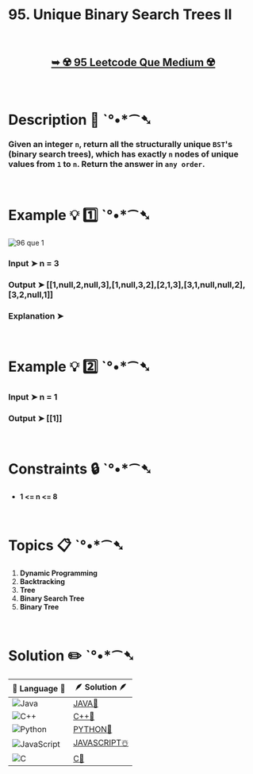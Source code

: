 # 95. Unique Binary Search Trees II

</br>

<h2 align="center"> 

<a href="https://leetcode.com/problems/unique-binary-search-trees-ii/description/"><strong>➥ ☢️ 95 Leetcode Que Medium ☢️ </strong></a>
</h2>

</br>

# Description 📜 ˋ°•*⁀➷

### Given an integer `n`, return all the structurally unique `BST`'s (binary search trees), which has exactly `n` nodes of unique values from `1` to `n`. Return the answer in `any order`.



</br>

# Example 💡 1️⃣ ˋ°•*⁀➷

![96 que 1](https://github.com/Prakhar-002/LEETCODE/assets/136890202/084dc8df-70eb-47c6-a817-44b360790080)


  ### Input  ➤ n = 3

  ### Output  ➤ [[1,null,2,null,3],[1,null,3,2],[2,1,3],[3,1,null,null,2],[3,2,null,1]]

  ### Explanation  ➤ 

</br>

# Example 💡 2️⃣ ˋ°•*⁀➷

  ### Input ➤ n = 1

  ### Output  ➤ [[1]]

</br>

# Constraints 🔒 ˋ°•*⁀➷

- **1 <= n <= 8**

</br>

# Topics 📋 ˋ°•*⁀➷

1. **Dynamic Programming**
2. **Backtracking**
3. **Tree**
4. **Binary Search Tree**
5. **Binary Tree**


</br>

# Solution ✏️ ˋ°•*⁀➷

| 📒 Language 📒  | 🪶 Solution 🪶 |
| ------------- | ------------- |
|  ![Java](https://img.shields.io/badge/java-%23ED8B00.svg?style=for-the-badge&logo=openjdk&logoColor=white)  | [JAVA🍁](https://github.com/Prakhar-002/LEETCODE/blob/main/%F0%9F%8E%AD%20LEVEL%20wise%20que%20with%20solution%20%F0%9F%8E%AF/%E2%98%A2%EF%B8%8F%20Medium%2095.%20Unique%20Binary%20Search%20Trees%20II%20%E2%98%83%EF%B8%8F%20%F0%9F%8D%81%20%F0%9F%8D%B0%20%F0%9F%8E%B2%20%F0%9F%92%96/%F0%9F%8D%81JAVA_95_UniqueBinarySearchTrees_II.java) |
|  ![C++](https://img.shields.io/badge/c++-%2300599C.svg?style=for-the-badge&logo=c%2B%2B&logoColor=white)  | [C++🎲](https://github.com/Prakhar-002/LEETCODE/blob/main/%F0%9F%8E%AD%20LEVEL%20wise%20que%20with%20solution%20%F0%9F%8E%AF/%E2%98%A2%EF%B8%8F%20Medium%2095.%20Unique%20Binary%20Search%20Trees%20II%20%E2%98%83%EF%B8%8F%20%F0%9F%8D%81%20%F0%9F%8D%B0%20%F0%9F%8E%B2%20%F0%9F%92%96/%F0%9F%8E%B2CPP_95_UniqueBinarySearchTrees_II.cpp)  |
|  ![Python](https://img.shields.io/badge/python-3670A0?style=for-the-badge&logo=python&logoColor=ffdd54)    | [PYTHON🍰](https://github.com/Prakhar-002/LEETCODE/blob/main/%F0%9F%8E%AD%20LEVEL%20wise%20que%20with%20solution%20%F0%9F%8E%AF/%E2%98%A2%EF%B8%8F%20Medium%2095.%20Unique%20Binary%20Search%20Trees%20II%20%E2%98%83%EF%B8%8F%20%F0%9F%8D%81%20%F0%9F%8D%B0%20%F0%9F%8E%B2%20%F0%9F%92%96/%F0%9F%8D%B0PYTHON_95_UniqueBinarySearchTrees_II.py) |
| ![JavaScript](https://img.shields.io/badge/javascript-%23323330.svg?style=for-the-badge&logo=javascript&logoColor=%23F7DF1E)   | [JAVASCRIPT☃️](https://github.com/Prakhar-002/LEETCODE/blob/main/%F0%9F%8E%AD%20LEVEL%20wise%20que%20with%20solution%20%F0%9F%8E%AF/%E2%98%A2%EF%B8%8F%20Medium%2095.%20Unique%20Binary%20Search%20Trees%20II%20%E2%98%83%EF%B8%8F%20%F0%9F%8D%81%20%F0%9F%8D%B0%20%F0%9F%8E%B2%20%F0%9F%92%96/%E2%98%83%EF%B8%8FJAVASCRIPT_95_UniqueBinarySearchTrees_II.js) |
|   ![C](https://img.shields.io/badge/c-%2300599C.svg?style=for-the-badge&logo=c&logoColor=white)   | [C💖]()  |

